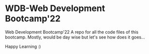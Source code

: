 # WDB-Web Development Bootcamp'22
Web Development Bootcamp'22
A repo for all the code files of this bootcamp. Mostly, would be day wise but let's see how does it goes...

Happy Learning :)
